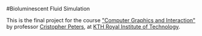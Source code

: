 #Bioluminescent Fluid Simulation

This is the final project for the course <a href="https://www.kth.se/social/course/DH2323/">"Computer Graphics and Interaction"</a> by professor <a href="https://www.kth.se/profile/chpeters/">Cristopher Peters</a>, at <a href="https://www.kth.se/en">KTH Royal Institute of Technology</a>.
